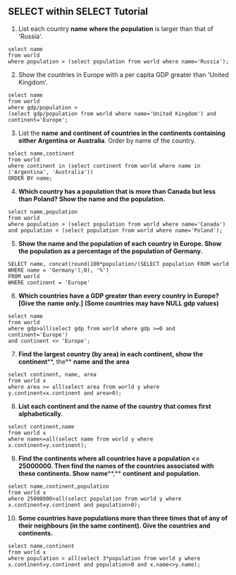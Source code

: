 ## SELECT within SELECT Tutorial

1. List each country **name** **where the** **population** is larger than that of 'Russia'.

```mysql
select name 
from world
where population > (select population from world where name='Russia');
```

2. Show the countries in Europe with a per capita GDP greater than 'United Kingdom'.

```mysql
select name
from world
where gdp/population > 
(select gdp/population from world where name='United Kingdom') and continent='Europe';
```

3. List the **name** **and** **continent** **of countries in the continents containing either** **Argentina** **or** **Australia**. Order by name of the country.

```mysql
select name,continent
from world
where continent in (select continent from world where name in ('Argentina', 'Australia'))
ORDER BY name;
```

4. **Which country has a population that is more than Canada but less than Poland? Show the name and the population.**

```mysql
select name,population
from world
where population > (select population from world where name='Canada') 
and population < (select population from world where name='Poland');
```

5. **Show the name and the population of each country in Europe. Show the population as a percentage of the population of Germany.**

```mysql
SELECT name, concat(round(100*population/(SELECT population FROM world WHERE name = 'Germany'),0), '%')
FROM world
WHERE continent = 'Europe'
```

6. **Which countries have a GDP greater than every country in Europe? [Give the** **name** **only.] (Some countries may have NULL gdp values)**

```mysql
select name
from world
where gdp>all(select gdp from world where gdp >=0 and continent='Europe')
and continent <> 'Europe';
```

7. **Find the largest country (by area) in each continent, show the** **continent****, the** **name** **and the** **area**

```mysql
select continent, name, area 
from world x
where area >= all(select area from world y where y.continent=x.continent and area>0);
```

8. **List each continent and the name of the country that comes first alphabetically.**

```mysql
select continent,name
from world x
where name<=all(select name from world y where x.continent=y.continent);
```

9. **Find the continents where all countries have a population <= 25000000. Then find the names of the countries associated with these continents. Show** **name****,** **continent** **and** **population**.

```mysql
select name,continent,population
from world x
where 25000000>all(select population from world y where x.continent=y.continent and population>0);
```

10. **Some countries have populations more than three times that of any of their neighbours (in the same continent). Give the countries and continents.**

```mysql
select name,continent
from world x
where population > all(select 3*population from world y where x.continent=y.continent and population>0 and x.name<>y.name);
```

